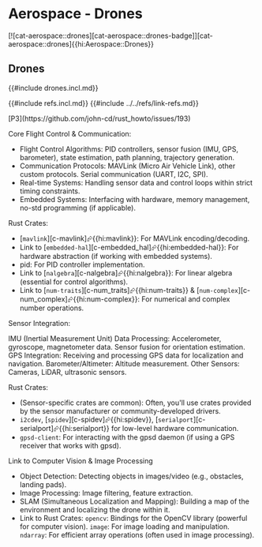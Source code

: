 # Aerospace - Drones

[![cat-aerospace::drones][cat-aerospace::drones-badge]][cat-aerospace::drones]{{hi:Aerospace::Drones}}

## Drones

{{#include drones.incl.md}}

{{#include refs.incl.md}}
{{#include ../../refs/link-refs.md}}

<div class="hidden">
[P3](https://github.com/john-cd/rust_howto/issues/193)

Core Flight Control & Communication:

- Flight Control Algorithms: PID controllers, sensor fusion (IMU, GPS, barometer), state estimation, path planning, trajectory generation.
- Communication Protocols: MAVLink (Micro Air Vehicle Link), other custom protocols. Serial communication (UART, I2C, SPI).
- Real-time Systems: Handling sensor data and control loops within strict timing constraints.
- Embedded Systems: Interfacing with hardware, memory management, no-std programming (if applicable).

 Rust Crates:

- [`mavlink`][c-mavlink]⮳{{hi:mavlink}}: For MAVLink encoding/decoding.
- Link to [`embedded-hal`][c-embedded_hal]⮳{{hi:embedded-hal}}: For hardware abstraction (if working with embedded systems).
- pid: For PID controller implementation.
- Link to [`nalgebra`][c-nalgebra]⮳{{hi:nalgebra}}: For linear algebra (essential for control algorithms).
- Link to [`num-traits`][c-num_traits]⮳{{hi:num-traits}} & [`num-complex`][c-num_complex]⮳{{hi:num-complex}}: For numerical and complex number operations.

Sensor Integration:

IMU (Inertial Measurement Unit) Data Processing: Accelerometer, gyroscope, magnetometer data. Sensor fusion for orientation estimation.
GPS Integration: Receiving and processing GPS data for localization and navigation.
Barometer/Altimeter: Altitude measurement.
Other Sensors: Cameras, LiDAR, ultrasonic sensors.

 Rust Crates:

- (Sensor-specific crates are common): Often, you'll use crates provided by the sensor manufacturer or community-developed drivers.
- `i2cdev`, [`spidev`][c-spidev]⮳{{hi:spidev}}, [`serialport`][c-serialport]⮳{{hi:serialport}} for low-level hardware communication.
- `gpsd-client`: For interacting with the gpsd daemon (if using a GPS receiver that works with gpsd).

Link to Computer Vision & Image Processing

- Object Detection: Detecting objects in images/video (e.g., obstacles, landing pads).
- Image Processing: Image filtering, feature extraction.
- SLAM (Simultaneous Localization and Mapping): Building a map of the environment and localizing the drone within it.
- Link to Rust Crates:
 `opencv`: Bindings for the OpenCV library (powerful for computer vision).
 `image`: For image loading and manipulation.
 `ndarray`: For efficient array operations (often used in image processing).

</div>
